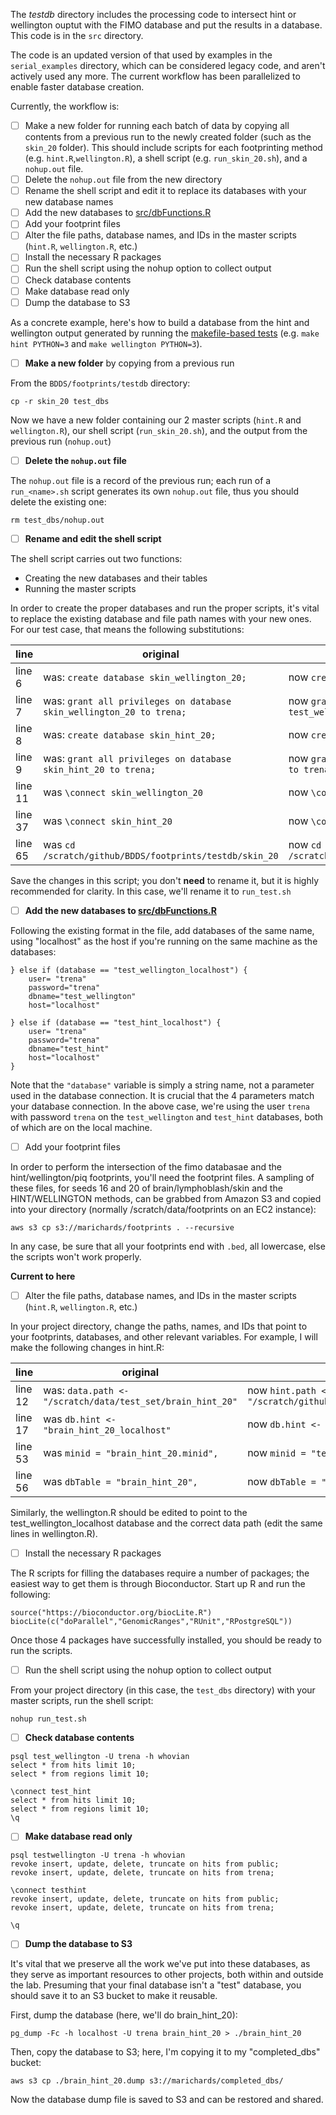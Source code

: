 The *testdb* directory includes the processing code to intersect hint or wellington ouptut with the FIMO database and put the results in a database. This code is in the `src` directory.

The code is an updated version of that used by examples in the `serial_examples` directory, which can be considered legacy code, and aren't actively used any more. The current workflow has been parallelized to enable faster database creation. 

Currently, the workflow is:

- [ ] Make a new folder for running each batch of data by copying all contents from a previous run to the newly created folder (such as the `skin_20` folder). This should include scripts for each footprinting method (e.g. `hint.R`,`wellington.R`), a shell script (e.g. `run_skin_20.sh`), and a `nohup.out` file. 
- [ ] Delete the `nohup.out` file from the new directory
- [ ] Rename the shell script and edit it to replace its databases with your new database names
- [ ] Add the new databases to [src/dbFunctions.R](https://github.com/PriceLab/BDDS/blob/master/footprints/testdb/src/dbFunctions.R)
- [ ] Add your footprint files
- [ ] Alter the file paths, database names, and IDs in the master scripts (`hint.R`, `wellington.R`, etc.) 
- [ ] Install the necessary R packages
- [ ] Run the shell script using the nohup option to collect output
- [ ] Check database contents
- [ ] Make database read only
- [ ] Dump the database to S3

As a concrete example, here's how to build a database from the hint and wellington output generated by running the [makefile-based tests](https://github.com/PriceLab/BDDS/tree/master/footprints/functionalTests) (e.g. `make hint PYTHON=3` and `make wellington PYTHON=3`).

- [ ] **Make a new folder** by copying from a previous run

From the `BDDS/footprints/testdb` directory:

```
cp -r skin_20 test_dbs
```

Now we have a new folder containing our 2 master scripts (`hint.R` and `wellington.R`), our shell script (`run_skin_20.sh`), and the output from the previous run (`nohup.out`)

- [ ] **Delete the `nohup.out` file**

The `nohup.out` file is a record of the previous run; each run of a `run_<name>.sh` script generates its own `nohup.out` file, thus you should delete the existing one:

```
rm test_dbs/nohup.out
```

- [ ] **Rename and edit the shell script** 

The shell script carries out two functions: 

- Creating the new databases and their tables
- Running the master scripts

In order to create the proper databases and run the proper scripts, it's vital to replace the existing database and file path names with your new ones. For our test case, that means the following substitutions:

line | original | new
---- | -------- | ---
line 6 | was: `create database skin_wellington_20;` | now `create database test_wellington;`
line 7 | was: `grant all privileges on database skin_wellington_20 to trena;` | now `grant all privileges on database test_wellington to trena;`
line 8 | was: `create database skin_hint_20;` | now `create database test_hint;`
line 9 | was: `grant all privileges on database skin_hint_20 to trena;` | now `grant all privileges on database test_hint to trena;`
line 11 | was `\connect skin_wellington_20` | now `\connect test_wellington`
line 37 | was `\connect skin_hint_20` | now `\connect test_hint`
line 65 | was `cd /scratch/github/BDDS/footprints/testdb/skin_20` | now `cd /scratch/github/BDDS/footprints/testdb/test_dbs`

Save the changes in this script; you don't **need** to rename it, but it is highly recommended for clarity. In this case, we'll rename it to `run_test.sh`

- [ ] **Add the new databases to [src/dbFunctions.R](https://github.com/PriceLab/BDDS/blob/master/footprints/testdb/src/dbFunctions.R)**

Following the existing format in the file, add databases of the same name, using "localhost" as the host if you're running on the same machine as the databases:

```
} else if (database == "test_wellington_localhost") {
    user= "trena"
    password="trena"
    dbname="test_wellington"
    host="localhost"

} else if (database == "test_hint_localhost") {
    user= "trena"
    password="trena"
    dbname="test_hint"
    host="localhost"
}
```

Note that the `"database"` variable is simply a string name, not a parameter used in the database connection. It is crucial that the 4 parameters match your database connection. In the above case, we're using the user `trena` with password `trena` on the `test_wellington` and `test_hint` databases, both of which are on the local machine. 

- [ ] Add your footprint files

In order to perform the intersection of the fimo databasae and the hint/wellington/piq footprints, you'll need the footprint files. A sampling of these files, for seeds 16 and 20 of brain/lymphoblash/skin and the HINT/WELLINGTON methods, can be grabbed from Amazon S3 and copied into your directory (normally /scratch/data/footprints on an EC2 instance):

`aws s3 cp s3://marichards/footprints . --recursive`

In any case, be sure that all your footprints end with `.bed`, all lowercase, else the scripts won't work properly. 

**Current to here**

- [ ] Alter the file paths, database names, and IDs in the master scripts (`hint.R`, `wellington.R`, etc.) 

In your project directory, change the paths, names, and IDs that point to your footprints, databases, and other relevant variables. For example, I will make the following changes in hint.R:

line | original | new
---- | -------- | ---
line 12 | was: `data.path <- "/scratch/data/test_set/brain_hint_20"` | now `hint.path <- "/scratch/github/BDDS/footprints/functionalTests/output/hint"`
line 17 | was `db.hint <- "brain_hint_20_localhost"` | now `db.hint <- "test_hint_localhost"`
line 53 | was `minid = "brain_hint_20.minid",` | now `minid = "testexample.filler.minid",`
line 56 | was `dbTable = "brain_hint_20",` | now `dbTable = "test_hint",`

Similarly, the wellington.R should be edited to point to the test_wellington_localhost database and the correct data path (edit the same lines in wellington.R).

- [ ] Install the necessary R packages

The R scripts for filling the databases require a number of packages; the easiest way to get them is through Bioconductor. Start up R and run the following:

```
source("https://bioconductor.org/biocLite.R")
biocLite(c("doParallel","GenomicRanges","RUnit","RPostgreSQL"))
```

Once those 4 packages have successfully installed, you should be ready to run the scripts. 

- [ ] Run the shell script using the nohup option to collect output

From your project directory (in this case, the `test_dbs` directory) with your master scripts, run the shell script:

```
nohup run_test.sh
```

- [ ] **Check database contents**
```
psql test_wellington -U trena -h whovian
select * from hits limit 10;
select * from regions limit 10;

\connect test_hint
select * from hits limit 10;
select * from regions limit 10;
\q
```

- [ ] **Make database read only**
```
psql testwellington -U trena -h whovian
revoke insert, update, delete, truncate on hits from public;
revoke insert, update, delete, truncate on hits from trena;

\connect testhint
revoke insert, update, delete, truncate on hits from public;
revoke insert, update, delete, truncate on hits from trena;

\q
```

- [ ] **Dump the database to S3**

It's vital that we preserve all the work we've put into these databases, as they serve as important resources to other projects, both within and outside the lab. Presuming that your final database isn't a "test" database, you should save it to an S3 bucket to make it reusable.

First, dump the database (here, we'll do brain_hint_20):

`pg_dump -Fc -h localhost -U trena brain_hint_20 > ./brain_hint_20`

Then, copy the database to S3; here, I'm copying it to my "completed_dbs" bucket:

`aws s3 cp ./brain_hint_20.dump s3://marichards/completed_dbs/`

Now the database dump file is saved to S3 and can be restored and shared. 
